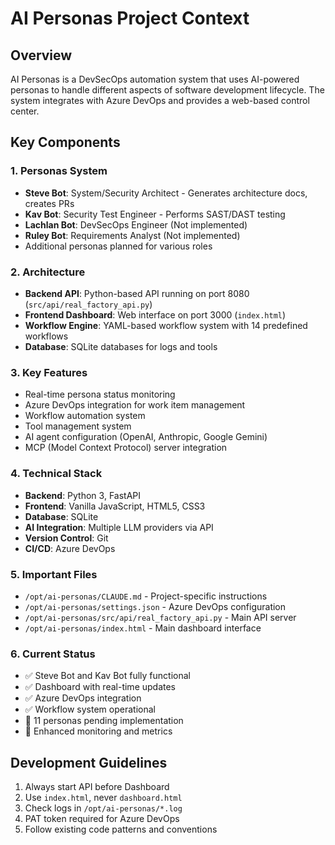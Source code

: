 # AI Personas Project Context

## Overview
AI Personas is a DevSecOps automation system that uses AI-powered personas to handle different aspects of software development lifecycle. The system integrates with Azure DevOps and provides a web-based control center.

## Key Components

### 1. Personas System
- **Steve Bot**: System/Security Architect - Generates architecture docs, creates PRs
- **Kav Bot**: Security Test Engineer - Performs SAST/DAST testing
- **Lachlan Bot**: DevSecOps Engineer (Not implemented)
- **Ruley Bot**: Requirements Analyst (Not implemented)
- Additional personas planned for various roles

### 2. Architecture
- **Backend API**: Python-based API running on port 8080 (`src/api/real_factory_api.py`)
- **Frontend Dashboard**: Web interface on port 3000 (`index.html`)
- **Workflow Engine**: YAML-based workflow system with 14 predefined workflows
- **Database**: SQLite databases for logs and tools

### 3. Key Features
- Real-time persona status monitoring
- Azure DevOps integration for work item management
- Workflow automation system
- Tool management system
- AI agent configuration (OpenAI, Anthropic, Google Gemini)
- MCP (Model Context Protocol) server integration

### 4. Technical Stack
- **Backend**: Python 3, FastAPI
- **Frontend**: Vanilla JavaScript, HTML5, CSS3
- **Database**: SQLite
- **AI Integration**: Multiple LLM providers via API
- **Version Control**: Git
- **CI/CD**: Azure DevOps

### 5. Important Files
- `/opt/ai-personas/CLAUDE.md` - Project-specific instructions
- `/opt/ai-personas/settings.json` - Azure DevOps configuration
- `/opt/ai-personas/src/api/real_factory_api.py` - Main API server
- `/opt/ai-personas/index.html` - Main dashboard interface

### 6. Current Status
- ✅ Steve Bot and Kav Bot fully functional
- ✅ Dashboard with real-time updates
- ✅ Azure DevOps integration
- ✅ Workflow system operational
- 🔄 11 personas pending implementation
- 🔄 Enhanced monitoring and metrics

## Development Guidelines
1. Always start API before Dashboard
2. Use `index.html`, never `dashboard.html`
3. Check logs in `/opt/ai-personas/*.log`
4. PAT token required for Azure DevOps
5. Follow existing code patterns and conventions